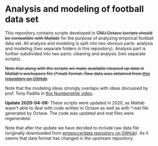 # Analysis and modeling of football data set

This repository contains scripts developed in ~~GNU Octave (scripts should be
compatible with Matlab)~~ for the purpose of analyzing empirical football data
set. All analysis and modeling is split into two obvious parts: analysis and
modeling (two separate folders in this repository). Analysis part is further
subdivided into two parts: cleaning and analysis (two separate scripts).

~~Note that along with the scripts we make available cleaned up data in Matlab's
workspace file (\*.mat) format. Raw data was obtained from
[this repository on GitHub](https://github.com/jalapic/engsoccerdata).~~

Note that the modeling ideas strongly overlaps with ideas discussed by prof.
Tony Padilla in
[this Numberphile video](https://www.youtube.com/watch?v=Vv9wpQIGZDw).

**Update 2020-04-08:** These scripts were updated in 2020, as Matlab wasn't
able to deal with code written in Octave as well as with \*.mat file generated
by Octave. The code was updated and mat files were regenerated.

Note that after the update we have decided to include raw data file (originally
downloaded from [engsoccerdata repository on GitHub](https://github.com/jalapic/engsoccerdata)).
As it seems that data format has changed in the upstream repository.

